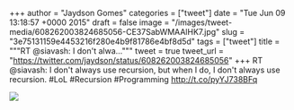 
+++
author = "Jaydson Gomes"
categories = ["tweet"]
date = "Tue Jun 09 13:18:57 +0000 2015"
draft = false
image = "/images/tweet-media/608262003824685056-CE37SabWMAAlHK7.jpg"
slug = "3e75131159e4453216f280e4b9f81786e4bf8d5d"
tags = ["tweet"]
title = """RT @siavash: I don't alwa..."""
tweet = true
tweet_url = "https://twitter.com/jaydson/status/608262003824685056"
+++
RT @siavash: I don't always use recursion, but when I do, I don't always use recursion. #LoL #Recursion #Programming http://t.co/pyYJ738BFq

![](/images/tweet-media/608262003824685056-CE37SabWMAAlHK7.jpg)